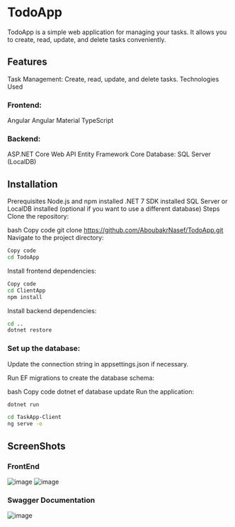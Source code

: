 # TodoApp
TodoApp is a simple web application for managing your tasks. It allows you to create, read, update, and delete tasks conveniently.

## Features
Task Management: Create, read, update, and delete tasks.
Technologies Used
### Frontend:
Angular
Angular Material
TypeScript
### Backend:
ASP.NET Core Web API
Entity Framework Core
Database:
SQL Server (LocalDB)


## Installation
Prerequisites
Node.js and npm installed
.NET 7 SDK installed
SQL Server or LocalDB installed (optional if you want to use a different database)
Steps
Clone the repository:

bash
Copy code
git clone https://github.com/AboubakrNasef/TodoApp.git
Navigate to the project directory:

```bash
Copy code
cd TodoApp
```
Install frontend dependencies:

```bash
Copy code
cd ClientApp
npm install
```
Install backend dependencies:


```bash
cd ..
dotnet restore
```
### Set up the database:

Update the connection string in appsettings.json if necessary.

Run EF migrations to create the database schema:

bash
Copy code
dotnet ef database update
Run the application:

```bash
dotnet run
```

```bash
cd TaskApp-Client
ng serve -o
```
## ScreenShots
### FrontEnd
![image](https://github.com/AboubakrNasef/TodoApp/assets/105270767/22c8dc2d-3211-4b73-b6be-9bc09ad29da6)
![image](https://github.com/AboubakrNasef/TodoApp/assets/105270767/e64320c7-a309-4981-bc98-4039f5540042)

### Swagger Documentation 
![image](https://github.com/AboubakrNasef/TodoApp/assets/105270767/791ee6ea-9e9c-4ec3-b2ab-ded7ee5c0708)
